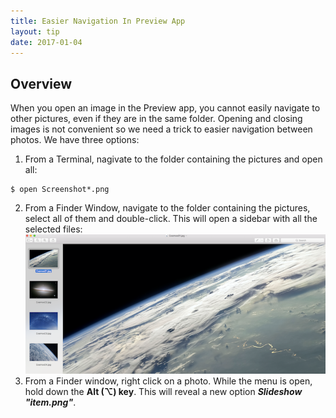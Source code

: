 ```yaml
---
title: Easier Navigation In Preview App
layout: tip
date: 2017-01-04
---
```


## Overview

When you open an image in the Preview app, you cannot easily navigate to other pictures, even if they are in the same folder. Opening and closing images is not convenient so we need a trick to easier navigation between photos. We have three options:

1. From a Terminal, nagivate to the folder containing the pictures and open all:
```
$ open Screenshot*.png
```
2. From a Finder Window, navigate to the folder containing the pictures, select all of them and double-click. This will open a sidebar with all the selected files:
![preview-multiple](/assets/images/tips/multiple-preview.png)
3. From a Finder window, right click on a photo. While the menu is open, hold down the **Alt (⌥) key**. This will reveal a new option **_Slideshow "item.png"_**.
